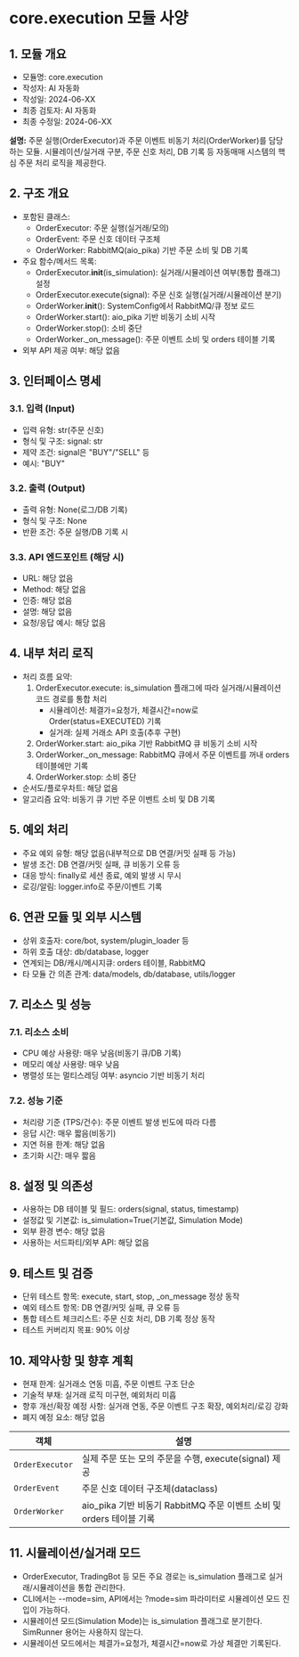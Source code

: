 # core.execution 모듈 사양

## 1. 모듈 개요

* 모듈명: core.execution
* 작성자: AI 자동화
* 작성일: 2024-06-XX
* 최종 검토자: AI 자동화
* 최종 수정일: 2024-06-XX

**설명:**
주문 실행(OrderExecutor)과 주문 이벤트 비동기 처리(OrderWorker)를 담당하는 모듈. 시뮬레이션/실거래 구분, 주문 신호 처리, DB 기록 등 자동매매 시스템의 핵심 주문 처리 로직을 제공한다.

## 2. 구조 개요

* 포함된 클래스:
  - OrderExecutor: 주문 실행(실거래/모의)
  - OrderEvent: 주문 신호 데이터 구조체
  - OrderWorker: RabbitMQ(aio_pika) 기반 주문 소비 및 DB 기록
* 주요 함수/메서드 목록:
  - OrderExecutor.__init__(is_simulation): 실거래/시뮬레이션 여부(통합 플래그) 설정
  - OrderExecutor.execute(signal): 주문 신호 실행(실거래/시뮬레이션 분기)
  - OrderWorker.__init__(): SystemConfig에서 RabbitMQ/큐 정보 로드
  - OrderWorker.start(): aio_pika 기반 비동기 소비 시작
  - OrderWorker.stop(): 소비 중단
  - OrderWorker._on_message(): 주문 이벤트 소비 및 orders 테이블 기록
* 외부 API 제공 여부: 해당 없음

## 3. 인터페이스 명세

### 3.1. 입력 (Input)
* 입력 유형: str(주문 신호)
* 형식 및 구조: signal: str
* 제약 조건: signal은 "BUY"/"SELL" 등
* 예시: "BUY"

### 3.2. 출력 (Output)
* 출력 유형: None(로그/DB 기록)
* 형식 및 구조: None
* 반환 조건: 주문 실행/DB 기록 시

### 3.3. API 엔드포인트 (해당 시)
* URL: 해당 없음
* Method: 해당 없음
* 인증: 해당 없음
* 설명: 해당 없음
* 요청/응답 예시: 해당 없음

## 4. 내부 처리 로직
* 처리 흐름 요약:
  1. OrderExecutor.execute: is_simulation 플래그에 따라 실거래/시뮬레이션 코드 경로를 통합 처리
     - 시뮬레이션: 체결가=요청가, 체결시간=now로 Order(status=EXECUTED) 기록
     - 실거래: 실제 거래소 API 호출(추후 구현)
  2. OrderWorker.start: aio_pika 기반 RabbitMQ 큐 비동기 소비 시작
  3. OrderWorker._on_message: RabbitMQ 큐에서 주문 이벤트를 꺼내 orders 테이블에만 기록
  4. OrderWorker.stop: 소비 중단
* 순서도/플로우차트: 해당 없음
* 알고리즘 요약: 비동기 큐 기반 주문 이벤트 소비 및 DB 기록

## 5. 예외 처리
* 주요 예외 유형: 해당 없음(내부적으로 DB 연결/커밋 실패 등 가능)
* 발생 조건: DB 연결/커밋 실패, 큐 비동기 오류 등
* 대응 방식: finally로 세션 종료, 예외 발생 시 무시
* 로깅/알림: logger.info로 주문/이벤트 기록

## 6. 연관 모듈 및 외부 시스템
* 상위 호출자: core/bot, system/plugin_loader 등
* 하위 호출 대상: db/database, logger
* 연계되는 DB/캐시/메시지큐: orders 테이블, RabbitMQ
* 타 모듈 간 의존 관계: data/models, db/database, utils/logger

## 7. 리소스 및 성능
### 7.1. 리소스 소비
* CPU 예상 사용량: 매우 낮음(비동기 큐/DB 기록)
* 메모리 예상 사용량: 매우 낮음
* 병렬성 또는 멀티스레딩 여부: asyncio 기반 비동기 처리
### 7.2. 성능 기준
* 처리량 기준 (TPS/건수): 주문 이벤트 발생 빈도에 따라 다름
* 응답 시간: 매우 짧음(비동기)
* 지연 허용 한계: 해당 없음
* 초기화 시간: 매우 짧음

## 8. 설정 및 의존성
* 사용하는 DB 테이블 및 필드: orders(signal, status, timestamp)
* 설정값 및 기본값: is_simulation=True(기본값, Simulation Mode)
* 외부 환경 변수: 해당 없음
* 사용하는 서드파티/외부 API: 해당 없음

## 9. 테스트 및 검증
* 단위 테스트 항목: execute, start, stop, _on_message 정상 동작
* 예외 테스트 항목: DB 연결/커밋 실패, 큐 오류 등
* 통합 테스트 체크리스트: 주문 신호 처리, DB 기록 정상 동작
* 테스트 커버리지 목표: 90% 이상

## 10. 제약사항 및 향후 계획
* 현재 한계: 실거래소 연동 미흡, 주문 이벤트 구조 단순
* 기술적 부채: 실거래 로직 미구현, 예외처리 미흡
* 향후 개선/확장 예정 사항: 실거래 연동, 주문 이벤트 구조 확장, 예외처리/로깅 강화
* 폐지 예정 요소: 해당 없음

| 객체 | 설명 |
|------|------|
| `OrderExecutor` | 실제 주문 또는 모의 주문을 수행, execute(signal) 제공 |
| `OrderEvent` | 주문 신호 데이터 구조체(dataclass) |
| `OrderWorker` | aio_pika 기반 비동기 RabbitMQ 주문 이벤트 소비 및 orders 테이블 기록 |

## 11. 시뮬레이션/실거래 모드

* OrderExecutor, TradingBot 등 모든 주요 경로는 is_simulation 플래그로 실거래/시뮬레이션을 통합 관리한다.
* CLI에서는 --mode=sim, API에서는 ?mode=sim 파라미터로 시뮬레이션 모드 진입이 가능하다.
* 시뮬레이션 모드(Simulation Mode)는 is_simulation 플래그로 분기한다. SimRunner 용어는 사용하지 않는다.
* 시뮬레이션 모드에서는 체결가=요청가, 체결시간=now로 가상 체결만 기록된다.
